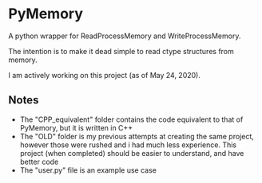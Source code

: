 # PyMemory

A python wrapper for ReadProcessMemory and WriteProcessMemory.

The intention is to make it dead simple to read ctype structures from memory.

I am actively working on this project (as of May 24, 2020).

## Notes
 - The "CPP_equivalent" folder contains the code equivalent to that of PyMemory, but it is written in C++
 - The "OLD" folder is my previous attempts at creating the same project, however those were rushed and i had much less experience. This project (when completed) should be easier to understand, and have better code
 - The "user.py" file is an example use case
 